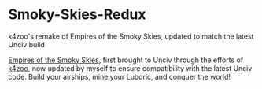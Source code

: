 # Smoky-Skies-Redux    
k4zoo's remake of Empires of the Smoky Skies, updated to match the latest Unciv build

[Empires of the Smoky Skies](https://civilization.fandom.com/wiki/Empires_of_the_Smoky_Skies_\(Civ5\)), first brought to Unciv through the efforts of [k4zoo](https://github.com/k4zoo/EmpireOfSmokySkies), now updated by myself to ensure compatibility with the latest Unciv code. Build your airships, mine your Luboric, and conquer the world!
